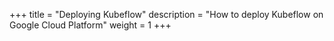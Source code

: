 +++
title = "Deploying Kubeflow"
description = "How to deploy Kubeflow on Google Cloud Platform"
weight = 1
+++
